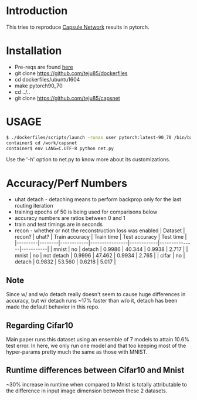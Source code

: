 # Introduction
This tries to reproduce [Capsule Network](https://arxiv.org/pdf/1710.09829.pdf)
results in pytorch.

# Installation
* Pre-reqs are found [here](https://github.com/teju85/dockerfiles#pre-reqs)
* git clone https://github.com/teju85/dockerfiles
* cd dockerfiles/ubuntu1604
* make pytorch90_70
* cd ../..
* git clone https://github.com/teju85/capsnet

# USAGE
```bash
$ ./dockerfiles/scripts/launch -runas user pytorch:latest-90_70 /bin/bash
container$ cd /work/capsnet
container$ env LANG=C.UTF-8 python net.py
```
Use the '-h' option to net.py to know more about its customizations.

# Accuracy/Perf Numbers
* uhat detach - detaching means to perform backprop only for the last routing iteration
* training epochs of 50 is being used for comparisons below
* accuracy numbers are ratios between 0 and 1
* train and test timings are in seconds
* recon - whether or not the reconstruction loss was enabled
| Dataset | recon? | uhat?      | Train accuracy | Train time | Test accuracy | Test time |
|---------|--------|------------|----------------|------------|---------------|-----------|
| mnist   | no     | detach     | 0.9986         | 40.344     | 0.9938        | 2.717     |
| mnist   | no     | not detach | 0.9996         | 47.462     | 0.9934        | 2.765     |
| cifar   | no     | detach     | 0.9832         | 53.560     | 0.6218        | 5.017     |

## Note
Since w/ and w/o detach really doesn't seem to cause huge differences in
accuracy, but w/ detach runs ~17% faster than w/o it, detach has been made the
default behavior in this repo.

## Regarding Cifar10
Main paper runs this dataset using an ensemble of 7 models to attain 10.6% test
error. In here, we only run one model and that too keeping most of the
hyper-params pretty much the same as those with MNIST.

## Runtime differences between Cifar10 and Mnist
~30% increase in runtime when compared to Mnist is totally attributable to the
difference in input image dimension between these 2 datasets.
